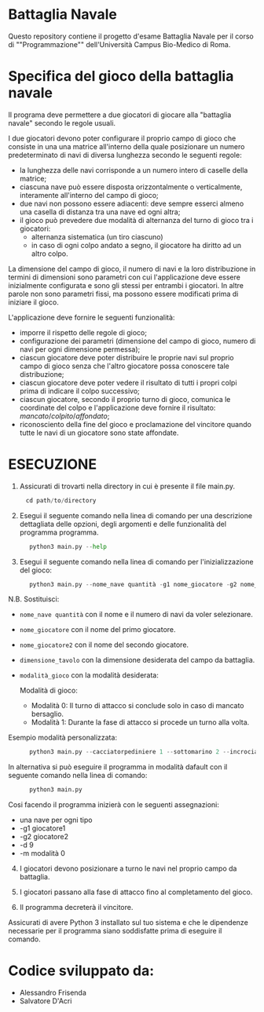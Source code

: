 # Battaglia Navale

Questo repository contiene il progetto d'esame Battaglia Navale per il corso di ""Programmazione"" dell'Università Campus Bio-Medico di Roma.


# Specifica del gioco della battaglia navale

Il programa deve permettere a due giocatori di 
giocare alla "battaglia navale" secondo le regole 
usuali.

I due giocatori devono poter configurare il proprio
campo di gioco che consiste in una una matrice all'interno della
quale posizionare un numero predeterminato di navi
di diversa lunghezza secondo le seguenti regole:
- la lunghezza delle navi corrisponde a un numero 
intero di caselle della matrice;
- ciascuna nave può essere disposta orizzontalmente
o verticalmente, interamente all'interno del campo di gioco;
- due navi non possono essere adiacenti: deve sempre esserci
almeno una casella di distanza tra una nave ed ogni altra;
- il gioco può prevedere due modalità di alternanza del turno
di gioco tra i giocatori:
  * alternanza sistematica (un tiro ciascuno)
  * in caso di ogni colpo andato a segno, il giocatore ha diritto ad un altro colpo.

La dimensione del campo di gioco, il 
numero di navi e la loro distribuzione 
in termini di dimensioni sono parametri con cui 
l'applicazione deve essere inizialmente configurata
e sono gli stessi per entrambi i giocatori.
In altre parole non sono parametri fissi, ma possono 
essere modificati prima di iniziare il gioco.

L'applicazione deve fornire le seguenti funzionalità:
- imporre il rispetto delle regole di gioco;
- configurazione dei parametri (dimensione del campo di gioco, 
numero di navi per ogni dimensione permessa);
- ciascun giocatore deve poter distribuire le proprie navi
sul proprio campo di gioco senza che l'altro giocatore 
possa conoscere tale distribuzione;
- ciascun giocatore deve poter vedere il risultato 
di tutti i propri colpi prima di indicare il colpo
successivo;
- ciascun giocatore, secondo il proprio turno di gioco, comunica le coordinate
del colpo e l'applicazione deve fornire il risultato: *mancato*/*colpito*/*affondato*;
- riconosciento della fine del gioco e proclamazione 
del vincitore quando tutte le navi di un giocatore sono 
state affondate.

# ESECUZIONE

1) Assicurati di trovarti nella directory in cui è presente il file main.py.

  ```python
       cd path/to/directory 
  ```
2) Esegui il seguente comando nella linea di comando per  una descrizione dettagliata delle opzioni, degli argomenti e delle funzionalità del programma programma.

  ```python
        python3 main.py --help
  ```

3) Esegui il seguente comando nella linea di comando per l'inizializzazione del gioco:

  ```python
        python3 main.py --nome_nave quantità -g1 nome_giocatore -g2 nome_giocatore2 -d dimensione_tavolo -m modalità_gioco
  ```

N.B. Sostituisci:
- `nome_nave quantità` con il nome e il numero di navi da voler selezionare.
- `nome_giocatore` con il nome del primo giocatore.
- `nome_giocatore2` con il nome del secondo giocatore.
- `dimensione_tavolo` con la dimensione desiderata del campo da battaglia.
- `modalità_gioco` con la modalità desiderata:

  Modalità di gioco:
  - Modalità 0: Il turno di attacco si conclude solo in caso di mancato bersaglio.
  - Modalità 1: Durante la fase di attacco si procede un turno alla volta.


Esempio modalità personalizzata:  

```python
      python3 main.py --cacciatorpediniere 1 --sottomarino 2 --incrociatore 1 --corazzata 1 --partaerei 1 -g1 Salvatore -g2 Alessandro -d 10 -m 0
 ```
 In alternativa si può eseguire il programma in modalità dafault con il seguente comando nella linea di comando:

  ```python
        python3 main.py 
   ```
Cosi facendo il programma inizierà con le seguenti assegnazioni:
- una nave per ogni tipo
- -g1 giocatore1
- -g2 giocatore2
- -d 9
- -m modalità 0


4) I giocatori devono posizionare a turno le navi nel proprio campo da battaglia.

5) I giocatori passano alla fase di attacco fino al completamento del gioco.

6) Il programma decreterà il vincitore.

Assicurati di avere Python 3 installato sul tuo sistema e che le dipendenze necessarie per il programma siano soddisfatte prima di eseguire il comando.

# Codice sviluppato da:

- Alessandro Frisenda
- Salvatore D'Acri


